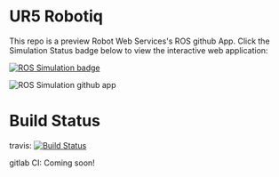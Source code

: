 # UR5 Robotiq
This repo is a preview Robot Web Services's ROS github App.  Click the Simulation Status badge below to view the interactive web application:

[![ROS Simulation badge](https://s3.amazonaws.com/rwsapi/ur5_robotiq.svg)](https://robotwebservices.com/githubapp/robotwebservices/ur5_robotiq)


![ROS Simulation github app](https://s3.amazonaws.com/rwscontent/github_app_concept.png)


# Build Status

travis: [![Build Status](https://travis-ci.org/RobottWebServices/ur5_robotiq.svg?branch=master)](https://travis-ci.org/RobotWebServices/ur5_robotiq)

gitlab CI: Coming soon!
